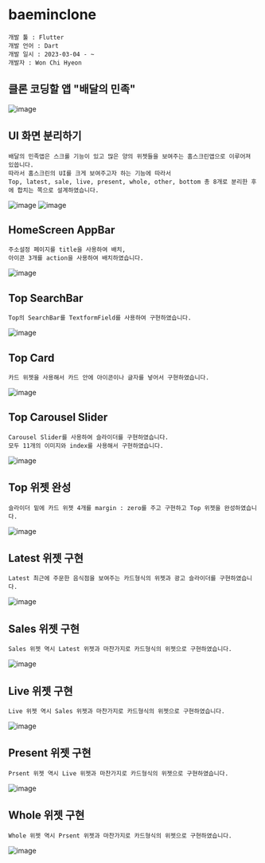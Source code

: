 # baeminclone

```
개발 툴 : Flutter
개발 언어 : Dart
개발 일시 : 2023-03-04 - ~ 
개발자 : Won Chi Hyeon
```

## 클론 코딩할 앱 "배달의 민족"
![image](https://user-images.githubusercontent.com/58906858/222881300-d7f96532-26cc-432f-b816-9e8c4fc30f4a.png)

## UI 화면 분리하기
```
배달의 민족앱은 스크롤 기능이 있고 많은 양의 위젯들을 보여주는 홈스크린앱으로 이루어져 있씁니다.
따라서 홈스크린의 UI를 크게 보여주고자 하는 기능에 따라서
Top, latest, sale, live, present, whole, other, bottom 총 8개로 분리한 후에 합치는 쪽으로 설계하였습니다.
```
![image](https://user-images.githubusercontent.com/58906858/222881982-bd3c5809-ff35-4702-bd3f-db81aef58f1f.png)
![image](https://user-images.githubusercontent.com/58906858/222881994-ce24fa2d-0509-487f-a8fc-e631af14f000.png)

## HomeScreen AppBar
```
주소설정 페이지를 title을 사용하여 배치,
아이콘 3개를 action을 사용하여 배치하였습니다.
```
![image](https://user-images.githubusercontent.com/58906858/222883543-f00ff4f4-476b-4cf4-8a21-66da6405d2a7.png)

## Top SearchBar
```
Top의 SearchBar를 TextformField를 사용하여 구현하였습니다.
```
![image](https://user-images.githubusercontent.com/58906858/222918868-3ce2512c-cc4c-483d-a033-0377d384acae.png)

## Top Card
```
카드 위젯을 사용해서 카드 안에 아이콘이나 글자를 넣어서 구현하였습니다.
```
![image](https://user-images.githubusercontent.com/58906858/222920279-378dc0ac-1fdd-45d8-a422-276009adc050.png)

## Top Carousel Slider
```
Carousel Slider를 사용하여 슬라이더를 구현하였습니다.
모두 11개의 이미지와 index를 사용해서 구현하였습니다.
```
![image](https://user-images.githubusercontent.com/58906858/222922213-8495ebaa-604c-45d8-909d-17f4e6dddd7f.png)

## Top 위젯 완성
```
슬라이더 밑에 카드 위젯 4개를 margin : zero를 주고 구현하고 Top 위젯을 완성하였습니다.
```
![image](https://user-images.githubusercontent.com/58906858/222923547-dfe68675-bfde-4c0d-8f88-9a2097cdd565.png)

## Latest 위젯 구현
```
Latest 최근에 주문한 음식점을 보여주는 카드형식의 위젯과 광고 슬라이더를 구현하였습니다.
```
![image](https://user-images.githubusercontent.com/58906858/224534129-6e3098a7-43d4-4aaa-b601-33bbd677a649.png)

## Sales 위젯 구현
```
Sales 위젯 역시 Latest 위젯과 마찬가지로 카드형식의 위젯으로 구현하였습니다.
```
![image](https://user-images.githubusercontent.com/58906858/224535517-e0f19547-da8e-403c-b8dd-da0eb0912ec3.png)

## Live 위젯 구현
```
Live 위젯 역시 Sales 위젯과 마찬가지로 카드형식의 위젯으로 구현하였습니다.
```
![image](https://user-images.githubusercontent.com/58906858/224557595-4b8f1234-840a-44d3-a096-86c37d142838.png)

## Present 위젯 구현
```
Prsent 위젯 역시 Live 위젯과 마찬가지로 카드형식의 위젯으로 구현하였습니다.
```
![image](https://user-images.githubusercontent.com/58906858/224558660-85f8fc9f-d9c9-4070-921b-b0202f666b45.png)

## Whole 위젯 구현
```
Whole 위젯 역시 Prsent 위젯과 마찬가지로 카드형식의 위젯으로 구현하였습니다.
```
![image](https://user-images.githubusercontent.com/58906858/224559561-d4d025d8-557d-4b03-8419-64a7fa2e058c.png)
